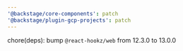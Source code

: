 ```yaml
---
'@backstage/core-components': patch
'@backstage/plugin-gcp-projects': patch
---
```


chore(deps): bump `@react-hookz/web` from 12.3.0 to 13.0.0
